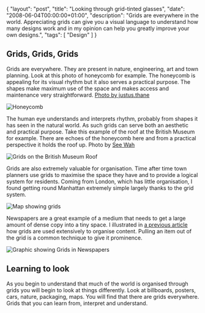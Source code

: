 {
  "layout": "post",
  "title": "Looking through grid-tinted glasses",
  "date": "2008-06-04T00:00:00+01:00",
  "description": "Grids are everywhere in the world. Appreciating grids can give you a visual language to understand how many designs work and in my opinion can help you greatly improve your own designs.",
  "tags": [
    "Design"
  ]
}

## Grids, Grids, Grids

Grids are everywhere. They are present in nature, engineering, art and town planning. Look at this photo of honeycomb for example. The honeycomb is appealing for its visual rhythm but it also serves a practical purpose. The shapes make maximum use of the space and makes access and maintenance very straightforward. [Photo by justus.thane][1]

![Honeycomb][2] 

The human eye understands and interprets rhythm, probably from shapes it has seen in the natural world. As such grids can serve both an aesthetic and practical purpose. Take this example of the roof at the British Museum for example. There are echoes of the honeycomb here and from a practical perspective it holds the roof up. Photo by [See Wah][3]

![Grids on the British Museum Roof][4] 

Grids are also extremely valuable for organisation. Time after time town planners use grids to maximise the space they have and to provide a logical system for residents. Coming from London, which has little organisation, I found getting round Manhattan extremely simple largely thanks to the grid system. 

![Map showing grids][5] 

Newspapers are a great example of a medium that needs to get a large amount of dense copy into a tiny space. I illustrated in [a previous article][6] how grids are used extensively to organise content. Pulling an item out of the grid is a common technique to give it prominence. 

![Graphic showing Grids in Newspapers][7] 

## Learning to look

As you begin to understand that much of the world is organised through grids you will begin to look at things differently. Look at billboards, posters, cars, nature, packaging, maps. You will find that there are grids everywhere. Grids that you can learn from, interpret and understand.

 [1]: http://www.flickr.com/photos/justusthane/
 [2]: http://shapeshed.com/images/articles/honeycomb.jpg
 [3]: http://www.flickr.com/photos/seewah/
 [4]: http://shapeshed.com/images/articles/british_library.jpg
 [5]: http://shapeshed.com/images/articles/map.jpg
 [6]: http://shapeshed.com/designing_with_grids_in_photoshop/
 [7]: http://shapeshed.com/images/articles/guardian_grid.jpg
